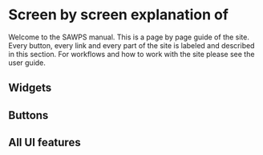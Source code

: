 # Screen by screen explanation of
Welcome to the SAWPS manual. This is a page by page guide of the site. Every button, every link and every part of the site is labeled and described in this section. For workflows and how to work with the site please see the user guide. 

## Widgets

## Buttons

## All UI features